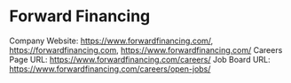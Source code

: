 # Forward Financing

Company Website: https://www.forwardfinancing.com/, https://forwardfinancing.com, https://www.forwardfinancing.com/
Careers Page URL: https://www.forwardfinancing.com/careers/
Job Board URL: https://www.forwardfinancing.com/careers/open-jobs/